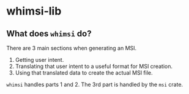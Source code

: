 # whimsi-lib

## What does `whimsi` do?

There are 3 main sections when generating an MSI.

1. Getting user intent.
2. Translating that user intent to a useful format for MSI creation.
3. Using that translated data to create the actual MSI file.

`whimsi` handles parts 1 and 2. The 3rd part is handled by the `msi` crate.
